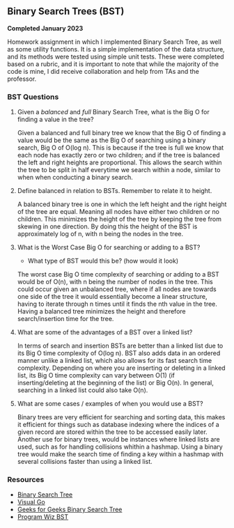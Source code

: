 ## Binary Search Trees (BST)

**Completed January 2023**

Homework assignment in which I implemented Binary Search Tree, as well as some utility functions. 
It is a simple implementation of the data structure, and its methods were tested using simple unit tests. 
These were completed based on a rubric, and it is important to note that while the majority of the code is mine, 
I did receive collaboration and help from TAs and the professor.

### BST Questions

1. Given a *balanced* and *full* Binary Search Tree, what is the Big O for finding a value in the tree?

   Given a balanced and full binary tree we know that the Big O of finding a value would be the same as the Big O of searching using a binary search, Big O of O(log n). This is because if the tree is full we know that each node has exactly zero or two children; and if the tree is balanced the left and right heights are proportional. This allows the search within the tree to be split in half everytime we search within a node, similar to when when conducting a binary search.

2. Define balanced in relation to BSTs. Remember to relate it to height. 

   A balanced binary tree is one in which the left height and the right height of the tree are equal. Meaning all nodes have either two children or no children. This minimizes the height of the tree by keeping the tree from skewing in one direction. By doing this the height of the BST is approximately log of n, with n being the nodes in the tree.

3. What is the Worst Case Big O for searching or adding to a BST?
   * What type of BST would this be? (how would it look)

   The worst case Big O time complexity of searching or adding to a BST would be of O(n), with n being the number of nodes in the tree. This could occur given an unbalanced tree, where if all nodes are towards one side of the tree it would essentially become a linear structure, having to iterate through n times until it finds the nth value in the tree. Having a balanced tree minimizes the height and therefore search/insertion time for the tree.

4. What are some of the advantages of a BST over a linked list?

   In terms of search and insertion BSTs are better than a linked list due to its Big O time complexity of O(log n). BST also adds data in an ordered manner unlike a linked list, which also allows for its fast search time complexity. Depending on where you are inserting or deleting in a linked list, its Big O time complexity can vary between O(1) (if inserting/deleting at the beginning of the list) or Big O(n). In general, searching in a linked list could also take O(n).

5. What are some cases / examples of when you would use a BST?

   Binary trees are very efficient for searching and sorting data, this makes it efficient for things such as database indexing where the indices of a given record are stored within the tree to be accessed easily later. Another use for binary trees, would be instances where linked lists are used, such as for handling collisions whithin a hashmap. Using a binary tree would make the search time of finding a key within a hashmap with several collisions faster than using a linked list.

### Resources
* [Binary Search Tree](https://en.wikipedia.org/wiki/Binary_search_tree)
* [Visual Go](https://visualgo.net/en/bst)
* [Geeks for Geeks Binary Search Tree](https://www.geeksforgeeks.org/binary-search-tree-data-structure/)
* [Program Wiz BST](https://www.programiz.com/dsa/binary-search-tree)


